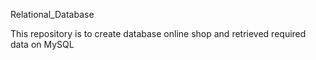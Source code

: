 Relational_Database

This repository is to create database online shop and retrieved required data on MySQL
